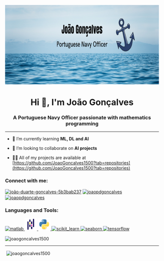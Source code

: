 <img src="https://github.com/JoaoGoncalves1500/JoaoGoncalves1500/blob/main/Jo%C3%A3o%20Gon%C3%A7alves.png" width="1000" height="260">

<h1 align="center">Hi 👋, I'm João Gonçalves</h1>
<h3 align="center">A Portuguese Navy Officer passionate with mathematics programming</h3>

***

- 🌱 I’m currently learning **ML, DL and AI**

- 👯 I’m looking to collaborate on **AI projects**

- 👨‍💻 All of my projects are available at [https://github.com/JoaoGoncalves1500?tab=repositories](https://github.com/JoaoGoncalves1500?tab=repositories)

<h3 align="left">Connect with me:</h3>
<p align="left">
<a href="https://linkedin.com/in/joão-duarte-gonçalves-5b3bab237" target="blank"><img align="center" src="https://img.shields.io/badge/LinkedIn-0077B5?style=for-the-badge&logo=linkedin&logoColor=white" alt="joão-duarte-gonçalves-5b3bab237" height="28" width="100" /></a>
<a href="https://instagram.com/joaopdgoncalves" target="blank"><img align="center" src="https://img.shields.io/badge/Instagram-E4405F?style=for-the-badge&logo=instagram&logoColor=white" alt="joaopdgoncalves" height="28" width="120" /></a>
<a href="mailto:joaopdgoncalves@gmail.com" target="blank"><img align="center" src="https://img.shields.io/badge/Gmail-D14836?style=for-the-badge&logo=gmail&logoColor=white" alt="joaopdgoncalves" height="28" width="90" /></a>
</p>

<h3 align="left">Languages and Tools:</h3>
<p align="left"> <a href="https://www.mathworks.com/" target="_blank" rel="noreferrer"> <img src="https://upload.wikimedia.org/wikipedia/commons/2/21/Matlab_Logo.png" alt="matlab" width="40" height="40"/> </a> <a href="https://pandas.pydata.org/" target="_blank" rel="noreferrer"> <img src="https://raw.githubusercontent.com/devicons/devicon/2ae2a900d2f041da66e950e4d48052658d850630/icons/pandas/pandas-original.svg" alt="pandas" width="40" height="40"/> </a> <a href="https://www.python.org" target="_blank" rel="noreferrer"> <img src="https://raw.githubusercontent.com/devicons/devicon/master/icons/python/python-original.svg" alt="python" width="40" height="40"/> </a> <a href="https://scikit-learn.org/" target="_blank" rel="noreferrer"> <img src="https://upload.wikimedia.org/wikipedia/commons/0/05/Scikit_learn_logo_small.svg" alt="scikit_learn" width="40" height="40"/> </a> <a href="https://seaborn.pydata.org/" target="_blank" rel="noreferrer"> <img src="https://seaborn.pydata.org/_images/logo-mark-lightbg.svg" alt="seaborn" width="40" height="40"/> </a> <a href="https://www.tensorflow.org" target="_blank" rel="noreferrer"> <img src="https://www.vectorlogo.zone/logos/tensorflow/tensorflow-icon.svg" alt="tensorflow" width="40" height="40"/> </a> </p>
<p><img align="center" src="https://github-readme-stats.vercel.app/api/top-langs?username=joaogoncalves1500&show_icons=true&locale=en&layout=compact" alt="joaogoncalves1500" /></p>

***

<p>&nbsp;<img align="center" src="https://github-readme-stats.vercel.app/api?username=joaogoncalves1500&show_icons=true&locale=en" alt="joaogoncalves1500" /><p></p>


